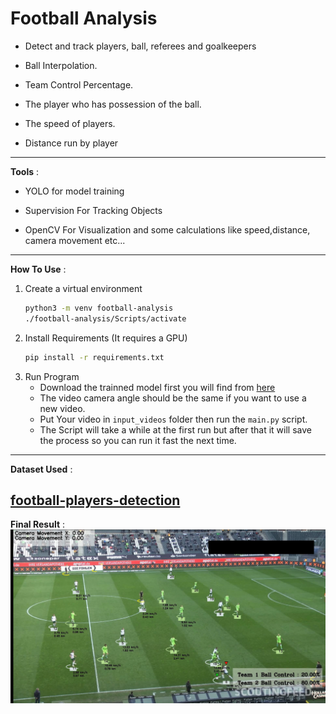 # Football Analysis

 - Detect and track players, ball, referees and goalkeepers

- Ball Interpolation.

- Team Control Percentage.

- The player who has possession of the ball.

- The speed of players.

- Distance run by player

------------

**Tools** :

- YOLO for model training

- Supervision For Tracking Objects

- OpenCV For Visualization and some calculations like speed,distance, camera movement etc...
------------
**How To Use** :
1. Create a virtual environment
   ```bash
   python3 -m venv football-analysis
   ./football-analysis/Scripts/activate
   ```
2. Install Requirements (It requires a GPU)
   ```bash
   pip install -r requirements.txt
   ```
3. Run Program
   - Download the trainned model first you will find from [here](https://elengmenofiaedu-my.sharepoint.com/:u:/g/personal/1900444_el-eng_menofia_edu_eg/EWCm4Ouud4FMnpVA920YKjgBkhGNrsSfaJvmhBp5MwAOyA?e=iXAscm)
   - The video camera angle should be the same if you want to use a new video.
   - Put Your video in `input_videos` folder then run the `main.py` script.
   - The Script will take a while at the first run but after that it will save the process so you can run it fast the next time.
 --------------
 **Dataset Used** :
 
 [football-players-detection](https://universe.roboflow.com/roboflow-jvuqo/football-players-detection-3zvbc/dataset/1)
 --------------
 **Final Result** : 
 ![result](result.png)
